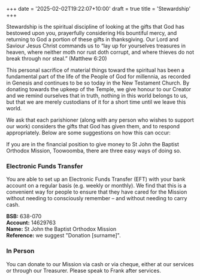 +++
date = '2025-02-02T19:22:07+10:00'
draft = true
title = 'Stewardship'
+++

Stewardship is the spiritual discipline of looking at the gifts that God has bestowed upon you, prayerfully considering His bountiful mercy, and returning to God a portion of these gifts in thanksgiving. Our Lord and Saviour Jesus Christ commands us to “lay up for yourselves treasures in heaven, where neither moth nor rust doth corrupt, and where thieves do not break through nor steal.” (Matthew 6:20)

This personal sacrifice of material things toward the spiritual has been a fundamental part of the life of the People of God for millennia, as recorded in Genesis and continues to be so today in the New Testament Church. By donating towards the upkeep of the Temple, we give honour to our Creator and we remind ourselves that in truth, nothing in this world belongs to us, but that we are merely custodians of it for a short time until we leave this world.
<!-- 
The gifts that are given are generally in three types:

- Treasure (financial or material donations),
- Time, and
- Talents (and abilities)

Each of these are able to be returned to conduct God’s work and to minister in His Name. -->

We ask that each parishioner (along with any person who wishes to support our work) considers the gifts that God has given them, and to respond appropriately. Below are some suggestions on how this can occur:

<!-- ### Treasurer -->
If you are in the financial position to give money to St John the Baptist Orthodox Mission, Toowoomba, there are three easy ways of doing so.

### Electronic Funds Transfer
You are able to set up an Electronic Funds Transfer (EFT) with your bank account on a regular basis (e.g. weekly or monthly). We find that this is a convenient way for people to ensure that they have cared for the Mission without needing to consciously remember – and without needing to carry cash.

**BSB:** 638-070\
**Account:** 14629763\
**Name:** St John the Baptist Orthodox Mission\
**Reference:** we suggest "Donation [surname]".

### In Person
You can donate to our Mission via cash or via cheque, either at our services or through our Treasurer. Please speak to Frank after services.

<!-- Purchases
Sometimes, there are purchases that our parish needs to undertake, and people sometimes wish to purchase these as part of their donation. Some of these are one-off donations, while others are regular expenses (e.g. communion wine, flour for prosphora, etc). Please speak to Fr Erich or Peter if you wish to donate in this way. -->

<!-- Time and Talent
At St John’s, we have areas where we are in need of assistance from people who can contribute either their spare time or their expertise, including:

Making prosphora
Singing in the choir
Organising our Morning Teas
Cleaning after services
Sewing vestments
Woodworking
Graphic Design
Letterbox drops
And more – please ask how you can help! -->
